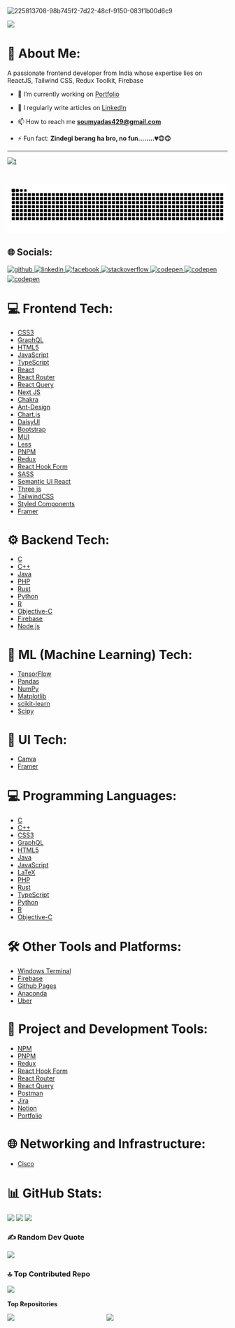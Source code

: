 ![225813708-98b745f2-7d22-48cf-9150-083f1b00d6c9](https://github.com/Soumya-0x000/Soumya-0x000/assets/80732586/ce6d8fce-23e1-48d8-a986-edb79064e026)

[![](https://visitcount.itsvg.in/api?id=Soumya-0x000&icon=0&color=8)](https://visitcount.itsvg.in) 

# 💫 About Me:
A passionate frontend developer from India whose expertise lies on ReactJS, Tailwind CSS, Redux Toolkit, Firebase

- 🔭 I’m currently working on [Portfolio](https://github.com/Soumya-0x000/Portfolio)

- 📝 I regularly write articles on [LinkedIn](https://www.linkedin.com/in/soumya-sankar-das-874085221/)

- 📫 How to reach me **soumyadas429@gmail.com**

- ⚡ Fun fact: **Zindegi berang ha bro, no fun........💔🙃🙃**

---
  
<p align="left"> <a href="https://github.com/ryo-ma/github-profile-trophy"><img src="https://github-profile-trophy.vercel.app/?username=t" alt="t" /></a> </p>

<p align="left"> <a href="https://twitter.com/" target="blank"><img src="https://img.shields.io/twitter/follow/?logo=twitter&style=for-the-badge" alt="" /></a> </p>

<picture>
  <source media="(prefers-color-scheme: dark)" srcset="https://raw.githubusercontent.com/Soumya-0x000/Soumya-0x000/output/github-contribution-grid-snake-dark.svg">
  <source media="(prefers-color-scheme: light)" srcset="https://raw.githubusercontent.com/Soumya-0x000/Soumya-0x000/output/github-contribution-grid-snake.svg">
  <img alt="github contribution grid snake animation" src="https://raw.githubusercontent.com/Soumya-0x000/Soumya-0x000/output/github-contribution-grid-snake.svg">
</picture>

## 🌐 Socials:
<div align="left">
<a href="https://github.com/Soumya-0x000" target="_blank">
<img src=https://img.shields.io/badge/github-%2324292e.svg?&style=for-the-badge&logo=github&logoColor=white alt=github style="margin-bottom: 5px;" />
</a>
</a>
<a href="https://linkedin.com/in/Soumya Sankar Das" target="_blank">
<img src=https://img.shields.io/badge/linkedin-%231E77B5.svg?&style=for-the-badge&logo=linkedin&logoColor=white alt=linkedin style="margin-bottom: 5px;" />
</a>
<a href="https://www.facebook.com/Soumya S. Das" target="_blank">
<img src=https://img.shields.io/badge/facebook-%232E87FB.svg?&style=for-the-badge&logo=facebook&logoColor=white alt=facebook style="margin-bottom: 5px;" />
</a>
<a href="https://stackoverflow.com/users/17898901" target="_blank">
<img src=https://img.shields.io/badge/stackoverflow-%23F28032.svg?&style=for-the-badge&logo=stackoverflow&logoColor=white alt=stackoverflow style="margin-bottom: 5px;" />
</a>
<a href="https://codepen.com/@SSD-Droid" target="_blank">
<img src=https://img.shields.io/badge/codepen-%23131417.svg?&style=for-the-badge&logo=codepen&logoColor=white alt=codepen style="margin-bottom: 5px;" />
</a>  
<a href="https://www.quora.com/profile/Soumya-1406" target="_blank">
<img src=https://cdn.freebiesupply.com/logos/large/2x/quora-logo-png-transparent.png?&style=for-the-badge&logo=quora&logoColor=white alt=codepen style="margin-bottom: 5px width: 160px; height: 28px;" />
</a>  
<a href="https://twitter.com/DroidSsd" target="_blank">
<img src=https://news.topusainsights.com/wp-content/uploads/2023/07/twitter-x-logo.jpg?&style=for-the-badge&logo=twitter&logoColor=white alt=codepen style="margin-bottom: 5px width: 160px; height: 28px;" />
</a>  
</div>  







# 💻 Frontend Tech:
- [CSS3](https://img.shields.io/badge/css3-%231572B6.svg?style=for-the-badge&logo=css3&logoColor=white)
- [GraphQL](https://img.shields.io/badge/-GraphQL-E10098?style=for-the-badge&logo=graphql&logoColor=white)
- [HTML5](https://img.shields.io/badge/html5-%23E34F26.svg?style=for-the-badge&logo=html5&logoColor=white)
- [JavaScript](https://img.shields.io/badge/javascript-%23323330.svg?style=for-the-badge&logo=javascript&logoColor=%23F7DF1E)
- [TypeScript](https://img.shields.io/badge/typescript-%23007ACC.svg?style=for-the-badge&logo=typescript&logoColor=white)
- [React](https://img.shields.io/badge/react-%2320232a.svg?style=for-the-badge&logo=react&logoColor=%2361DAFB)
- [React Router](https://img.shields.io/badge/React_Router-CA4245?style=for-the-badge&logo=react-router&logoColor=white)
- [React Query](https://img.shields.io/badge/-React%20Query-FF4154?style=for-the-badge&logo=react%20query&logoColor=white)
- [Next JS](https://img.shields.io/badge/Next-black?style=for-the-badge&logo=next.js&logoColor=white)
- [Chakra](https://img.shields.io/badge/chakra-%234ED1C5.svg?style=for-the-badge&logo=chakraui&logoColor=white)
- [Ant-Design](https://img.shields.io/badge/-AntDesign-%230170FE?style=for-the-badge&logo=ant-design&logoColor=white)
- [Chart.js](https://img.shields.io/badge/chart.js-F5788D.svg?style=for-the-badge&logo=chart.js&logoColor=white)
- [DaisyUI](https://img.shields.io/badge/daisyui-5A0EF8?style=for-the-badge&logo=daisyui&logoColor=white)
- [Bootstrap](https://img.shields.io/badge/bootstrap-%238511FA.svg?style=for-the-badge&logo=bootstrap&logoColor=white)
- [MUI](https://img.shields.io/badge/MUI-%230081CB.svg?style=for-the-badge&logo=mui&logoColor=white)
- [Less](https://img.shields.io/badge/less-2B4C80?style=for-the-badge&logo=less&logoColor=white)
- [PNPM](https://img.shields.io/badge/pnpm-%234a4a4a.svg?style=for-the-badge&logo=pnpm&logoColor=f69220)
- [Redux](https://img.shields.io/badge/redux-%23593d88.svg?style=for-the-badge&logo=redux&logoColor=white)
- [React Hook Form](https://img.shields.io/badge/React%20Hook%20Form-%23EC5990.svg?style=for-the-badge&logo=reacthookform&logoColor=white)
- [SASS](https://img.shields.io/badge/SASS-hotpink.svg?style=for-the-badge&logo=SASS&logoColor=white)
- [Semantic UI React](https://img.shields.io/badge/Semantic%20UI%20React-%2335BDB2.svg?style=for-the-badge&logo=SemanticUIReact&logoColor=white)
- [Three js](https://img.shields.io/badge/threejs-black?style=for-the-badge&logo=three.js&logoColor=white)
- [TailwindCSS](https://img.shields.io/badge/tailwindcss-%2338B2AC.svg?style=for-the-badge&logo=tailwind-css&logoColor=white)
- [Styled Components](https://img.shields.io/badge/styled--components-DB7093?style=for-the-badge&logo=styled-components&logoColor=white)
- [Framer](https://img.shields.io/badge/Framer-black?style=for-the-badge&logo=framer&logoColor=blue)

# ⚙️ Backend Tech:
- [C](https://img.shields.io/badge/c-%2300599C.svg?style=for-the-badge&logo=c&logoColor=white)
- [C++](https://img.shields.io/badge/c++-%2300599C.svg?style=for-the-badge&logo=c%2B%2B&logoColor=white)
- [Java](https://img.shields.io/badge/java-%23ED8B00.svg?style=for-the-badge&logo=openjdk&logoColor=white)
- [PHP](https://img.shields.io/badge/php-%23777BB4.svg?style=for-the-badge&logo=php&logoColor=white)
- [Rust](https://img.shields.io/badge/rust-%23000000.svg?style=for-the-badge&logo=rust&logoColor=white)
- [Python](https://img.shields.io/badge/python-3670A0?style=for-the-badge&logo=python&logoColor=ffdd54)
- [R](https://img.shields.io/badge/r-%23276DC3.svg?style=for-the-badge&logo=r&logoColor=white)
- [Objective-C](https://img.shields.io/badge/OBJECTIVE--C-%233A95E3.svg?style=for-the-badge&logo=apple&logoColor=white)
- [Firebase](https://img.shields.io/badge/firebase-%23039BE5.svg?style=for-the-badge&logo=firebase)
- [Node.js](https://img.shields.io/badge/Node.js-43853D?style=for-the-badge&logo=node.js&logoColor=white)

# 🧠 ML (Machine Learning) Tech:
- [TensorFlow](https://img.shields.io/badge/tensorflow-%23FF6F00.svg?style=for-the-badge&logo=TensorFlow&logoColor=white)
- [Pandas](https://img.shields.io/badge/pandas-%23150458.svg?style=for-the-badge&logo=pandas&logoColor=white)
- [NumPy](https://img.shields.io/badge/numpy-%23013243.svg?style=for-the-badge&logo=numpy&logoColor=white)
- [Matplotlib](https://img.shields.io/badge/Matplotlib-%23ffffff.svg?style=for-the-badge&logo=Matplotlib&logoColor=black)
- [scikit-learn](https://img.shields.io/badge/scikit--learn-%23F7931E.svg?style=for-the-badge&logo=scikit-learn&logoColor=white)
- [Scipy](https://img.shields.io/badge/SciPy-%230C55A5.svg?style=for-the-badge&logo=scipy&logoColor=%white)

# 🎨 UI Tech:
- [Canva](https://img.shields.io/badge/Canva-%2300C4CC.svg?style=for-the-badge&logo=Canva&logoColor=white)
- [Framer](https://img.shields.io/badge/Framer-black?style=for-the-badge&logo=framer&logoColor=blue)

# 💻 Programming Languages:
- [C](https://img.shields.io/badge/c-%2300599C.svg?style=for-the-badge&logo=c&logoColor=white)
- [C++](https://img.shields.io/badge/c++-%2300599C.svg?style=for-the-badge&logo=c%2B%2B&logoColor=white)
- [CSS3](https://img.shields.io/badge/css3-%231572B6.svg?style=for-the-badge&logo=css3&logoColor=white)
- [GraphQL](https://img.shields.io/badge/-GraphQL-E10098?style=for-the-badge&logo=graphql&logoColor=white)
- [HTML5](https://img.shields.io/badge/html5-%23E34F26.svg?style=for-the-badge&logo=html5&logoColor=white)
- [Java](https://img.shields.io/badge/java-%23ED8B00.svg?style=for-the-badge&logo=openjdk&logoColor=white)
- [JavaScript](https://img.shields.io/badge/javascript-%23323330.svg?style=for-the-badge&logo=javascript&logoColor=%23F7DF1E)
- [LaTeX](https://img.shields.io/badge/latex-%23008080.svg?style=for-the-badge&logo=latex&logoColor=white)
- [PHP](https://img.shields.io/badge/php-%23777BB4.svg?style=for-the-badge&logo=php&logoColor=white)
- [Rust](https://img.shields.io/badge/rust-%23000000.svg?style=for-the-badge&logo=rust&logoColor=white)
- [TypeScript](https://img.shields.io/badge/typescript-%23007ACC.svg?style=for-the-badge&logo=typescript&logoColor=white)
- [Python](https://img.shields.io/badge/python-3670A0?style=for-the-badge&logo=python&logoColor=ffdd54)
- [R](https://img.shields.io/badge/r-%23276DC3.svg?style=for-the-badge&logo=r&logoColor=white)
- [Objective-C](https://img.shields.io/badge/OBJECTIVE--C-%233A95E3.svg?style=for-the-badge&logo=apple&logoColor=white)

# 🛠️ Other Tools and Platforms:
- [Windows Terminal](https://img.shields.io/badge/Windows%20Terminal-%234D4D4D.svg?style=for-the-badge&logo=windows-terminal&logoColor=white)
- [Firebase](https://img.shields.io/badge/firebase-%23039BE5.svg?style=for-the-badge&logo=firebase)
- [Github Pages](https://img.shields.io/badge/github%20pages-121013?style=for-the-badge&logo=github&logoColor=white)
- [Anaconda](https://img.shields.io/badge/Anaconda-%2344A833.svg?style=for-the-badge&logo=anaconda&logoColor=white)
- [Uber](https://img.shields.io/badge/Uber-%23000000.svg?style=for-the-badge&logo=Uber&logoColor=white)

# 🚀 Project and Development Tools:
- [NPM](https://img.shields.io/badge/NPM-%23CB3837.svg?style=for-the-badge&logo=npm&logoColor=white)
- [PNPM](https://img.shields.io/badge/pnpm-%234a4a4a.svg?style=for-the-badge&logo=pnpm&logoColor=f69220)
- [Redux](https://img.shields.io/badge/redux-%23593d88.svg?style=for-the-badge&logo=redux&logoColor=white)
- [React Hook Form](https://img.shields.io/badge/React%20Hook%20Form-%23EC5990.svg?style=for-the-badge&logo=reacthookform&logoColor=white)
- [React Router](https://img.shields.io/badge/React_Router-CA4245?style=for-the-badge&logo=react-router&logoColor=white)
- [React Query](https://img.shields.io/badge/-React%20Query-FF4154?style=for-the-badge&logo=react%20query&logoColor=white)
- [Postman](https://img.shields.io/badge/Postman-FF6C37?style=for-the-badge&logo=postman&logoColor=white)
- [Jira](https://img.shields.io/badge/jira-%230A0FFF.svg?style=for-the-badge&logo=jira&logoColor=white)
- [Notion](https://img.shields.io/badge/Notion-%23000000.svg?style=for-the-badge&logo=notion&logoColor=white)
- [Portfolio](https://img.shields.io/badge/Portfolio-%23000000.svg?style=for-the-badge&logo=firefox&logoColor=#FF7139)

# 🌐 Networking and Infrastructure:
- [Cisco](https://img.shields.io/badge/cisco-%23049fd9.svg?style=for-the-badge&logo=cisco&logoColor=black)











# 📊 GitHub Stats:
![](https://github-readme-stats.vercel.app/api?username=Soumya-0x000&theme=radical&hide_border=false&include_all_commits=false&count_private=false) 
<span style=" width: 200px; height: 100px;"></span> 
![](https://github-readme-stats.vercel.app/api/top-langs/?username=Soumya-0x000&theme=radical&hide_border=false&include_all_commits=false&count_private=false&layout=compact)
![](https://github-readme-streak-stats.herokuapp.com/?user=Soumya-0x000&theme=radical&hide_border=false)<br/>

### ✍️ Random Dev Quote
![](https://quotes-github-readme.vercel.app/api?type=horizontal&theme=radical)

### 🔝 Top Contributed Repo
![](https://github-contributor-stats.vercel.app/api?username=Soumya-0x000&limit=5&theme=dark&combine_all_yearly_contributions=true)


<b>Top Repositories</b>


<a href="https://github.com/Soumya-0x000/Movix" align="left">
  <img align="left" width="45%" src="https://github-readme-stats.vercel.app/api/pin/?username=Soumya-0x000&repo=Movix&title_color=0891b2&text_color=ffffff&icon_color=0891b2&bg_color=1c1917&hide_border=true&locale=en" />
</a>
<a href="https://github.com/Soumya-0x000/React-Admin-Dashboard" align="left">
  <img align="left" width="45%" src="https://github-readme-stats.vercel.app/api/pin/?username=Soumya-0x000&repo=React-Admin-Dashboard&title_color=0891b2&text_color=ffffff&icon_color=0891b2&bg_color=1c1917&hide_border=true&locale=en" />
</a>

